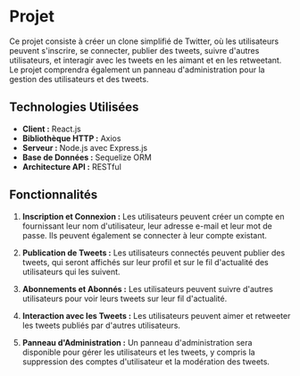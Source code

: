 # Projet 

Ce projet consiste à créer un clone simplifié de Twitter, où les utilisateurs peuvent s'inscrire, se connecter, publier des tweets, suivre d'autres utilisateurs, et interagir avec les tweets en les aimant et en les retweetant. Le projet comprendra également un panneau d'administration pour la gestion des utilisateurs et des tweets.

## Technologies Utilisées

- **Client :** React.js
- **Bibliothèque HTTP :** Axios
- **Serveur :** Node.js avec Express.js
- **Base de Données :** Sequelize ORM
- **Architecture API :** RESTful

## Fonctionnalités

1. **Inscription et Connexion :** Les utilisateurs peuvent créer un compte en fournissant leur nom d'utilisateur, leur adresse e-mail et leur mot de passe. Ils peuvent également se connecter à leur compte existant.

2. **Publication de Tweets :** Les utilisateurs connectés peuvent publier des tweets, qui seront affichés sur leur profil et sur le fil d'actualité des utilisateurs qui les suivent.

3. **Abonnements et Abonnés :** Les utilisateurs peuvent suivre d'autres utilisateurs pour voir leurs tweets sur leur fil d'actualité.

4. **Interaction avec les Tweets :** Les utilisateurs peuvent aimer et retweeter les tweets publiés par d'autres utilisateurs.

5. **Panneau d'Administration :** Un panneau d'administration sera disponible pour gérer les utilisateurs et les tweets, y compris la suppression des comptes d'utilisateur et la modération des tweets.

